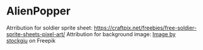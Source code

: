 # AlienPopper

Atrribution for soldier sprite sheet:
https://craftpix.net/freebies/free-soldier-sprite-sheets-pixel-art/
Attribution for background image: <a href="https://www.freepik.com/free-vector/arcade-game-world-pixel-scene_4814928.htm#position=1">Image by stockgiu</a> on Freepik
